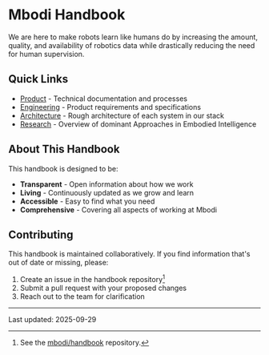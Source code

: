 # Mbodi Handbook

We are here to make robots learn like humans do by increasing the amount, quality, and availability of robotics data while drastically reducing the need for human supervision.

## Quick Links

- [Product](company/product-principles.md) - Technical documentation and processes
- [Engineering](company/technical-strategy.md) - Product requirements and specifications
- [Architecture](engineering/mbodi-architecture.html) - Rough architecture of each system in our stack
- [Research](research/dominant-approaches.md) - Overview of dominant Approaches in Embodied Intelligence

## About This Handbook

This handbook is designed to be:

- **Transparent** - Open information about how we work
- **Living** - Continuously updated as we grow and learn
- **Accessible** - Easy to find what you need
- **Comprehensive** - Covering all aspects of working at Mbodi

## Contributing

This handbook is maintained collaboratively. If you find information that's out of date or missing, please:

1. Create an issue in the handbook repository[^handbook-gh]
2. Submit a pull request with your proposed changes
3. Reach out to the team for clarification

---

Last updated: 2025-09-29

[^handbook-gh]: See the [mbodi/handbook](https://github.com/mbodi/handbook) repository.
